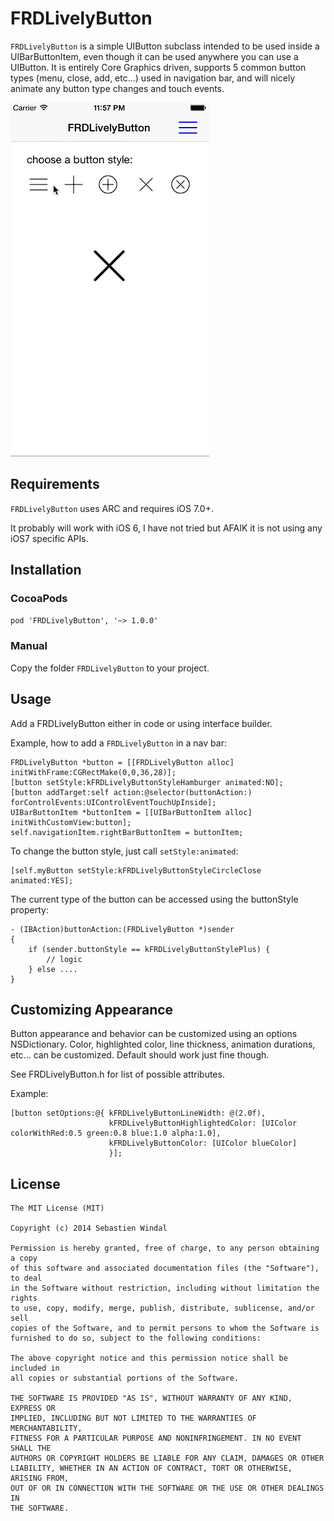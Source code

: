 # FRDLivelyButton

`FRDLivelyButton` is a simple UIButton subclass intended to be used inside a UIBarButtonItem,
even though it can be used anywhere you can use a UIButton. 
It is entirely Core Graphics driven, supports 5 common button types (menu, close, add, etc...)
used in navigation bar, and will nicely animate any button type changes and touch events.

![demo](images/screenshot.gif)

## Requirements

`FRDLivelyButton` uses ARC and requires iOS 7.0+.

It probably will work with iOS 6, I have not tried but AFAIK it is not using any iOS7 specific APIs.

## Installation

### CocoaPods

`pod 'FRDLivelyButton', '~> 1.0.0'`

### Manual

Copy the folder `FRDLivelyButton` to your project.

## Usage

Add a FRDLivelyButton either in code or using interface builder.

Example, how to add a ```FRDLivelyButton``` in a nav bar:

```objc
FRDLivelyButton *button = [[FRDLivelyButton alloc] initWithFrame:CGRectMake(0,0,36,28)];
[button setStyle:kFRDLivelyButtonStyleHamburger animated:NO];
[button addTarget:self action:@selector(buttonAction:) forControlEvents:UIControlEventTouchUpInside];
UIBarButtonItem *buttonItem = [[UIBarButtonItem alloc] initWithCustomView:button];
self.navigationItem.rightBarButtonItem = buttonItem;
```

To change the button style, just call ```setStyle:animated```:

```
[self.myButton setStyle:kFRDLivelyButtonStyleCircleClose animated:YES];
```

The current type of the button can be accessed using the buttonStyle property:

```objc
- (IBAction)buttonAction:(FRDLivelyButton *)sender
{
    if (sender.buttonStyle == kFRDLivelyButtonStylePlus) {
    	// logic
    } else ....
}
```


## Customizing Appearance

Button appearance and behavior can be customized using an options NSDictionary. Color, highlighted color, line thickness, animation 
durations, etc... can be customized. Default should work just fine though.

See FRDLivelyButton.h for list of possible attributes.

Example:

```objc
[button setOptions:@{ kFRDLivelyButtonLineWidth: @(2.0f),
                      kFRDLivelyButtonHighlightedColor: [UIColor colorWithRed:0.5 green:0.8 blue:1.0 alpha:1.0],
                      kFRDLivelyButtonColor: [UIColor blueColor]
                      }];
```


## License

    The MIT License (MIT)

    Copyright (c) 2014 Sebastien Windal

    Permission is hereby granted, free of charge, to any person obtaining a copy
    of this software and associated documentation files (the "Software"), to deal
    in the Software without restriction, including without limitation the rights
    to use, copy, modify, merge, publish, distribute, sublicense, and/or sell
    copies of the Software, and to permit persons to whom the Software is
    furnished to do so, subject to the following conditions:

    The above copyright notice and this permission notice shall be included in
    all copies or substantial portions of the Software.

    THE SOFTWARE IS PROVIDED "AS IS", WITHOUT WARRANTY OF ANY KIND, EXPRESS OR
    IMPLIED, INCLUDING BUT NOT LIMITED TO THE WARRANTIES OF MERCHANTABILITY,
    FITNESS FOR A PARTICULAR PURPOSE AND NONINFRINGEMENT. IN NO EVENT SHALL THE
    AUTHORS OR COPYRIGHT HOLDERS BE LIABLE FOR ANY CLAIM, DAMAGES OR OTHER
    LIABILITY, WHETHER IN AN ACTION OF CONTRACT, TORT OR OTHERWISE, ARISING FROM,
    OUT OF OR IN CONNECTION WITH THE SOFTWARE OR THE USE OR OTHER DEALINGS IN
    THE SOFTWARE.


